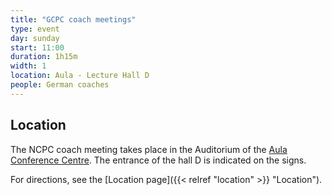 ```yaml
---
title: "GCPC coach meetings"
type: event
day: sunday
start: 11:00
duration: 1h15m
width: 1
location: Aula - Lecture Hall D
people: German coaches
---
```

## Location
The NCPC coach meeting takes place in the Auditorium of the [Aula Conference Centre](https://iamap.tudelft.nl/en/poi/aula-conference-center/).
The entrance of the hall D is indicated on the signs.

For directions, see the [Location page]({{< relref "location" >}} "Location").
